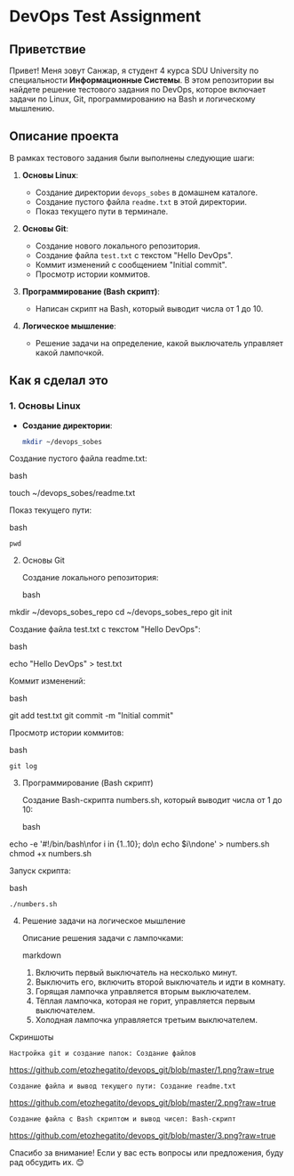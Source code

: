 # DevOps Test Assignment

## Приветствие

Привет! Меня зовут Санжар, я студент 4 курса SDU University по специальности **Информационные Системы**. В этом репозитории вы найдете решение тестового задания по DevOps, которое включает задачи по Linux, Git, программированию на Bash и логическому мышлению.

## Описание проекта

В рамках тестового задания были выполнены следующие шаги:

1. **Основы Linux**:
   - Создание директории `devops_sobes` в домашнем каталоге.
   - Создание пустого файла `readme.txt` в этой директории.
   - Показ текущего пути в терминале.

2. **Основы Git**:
   - Создание нового локального репозитория.
   - Создание файла `test.txt` с текстом "Hello DevOps".
   - Коммит изменений с сообщением "Initial commit".
   - Просмотр истории коммитов.

3. **Программирование (Bash скрипт)**:
   - Написан скрипт на Bash, который выводит числа от 1 до 10.

4. **Логическое мышление**:
   - Решение задачи на определение, какой выключатель управляет какой лампочкой.

## Как я сделал это

### 1. Основы Linux

- **Создание директории**:
  ```bash
  mkdir ~/devops_sobes

Создание пустого файла readme.txt:

bash

touch ~/devops_sobes/readme.txt

Показ текущего пути:

bash

    pwd

2. Основы Git

    Создание локального репозитория:

    bash

mkdir ~/devops_sobes_repo
cd ~/devops_sobes_repo
git init

Создание файла test.txt с текстом "Hello DevOps":

bash

echo "Hello DevOps" > test.txt

Коммит изменений:

bash

git add test.txt
git commit -m "Initial commit"

Просмотр истории коммитов:

bash

    git log

3. Программирование (Bash скрипт)

    Создание Bash-скрипта numbers.sh, который выводит числа от 1 до 10:

    bash

echo -e '#!/bin/bash\nfor i in {1..10}; do\n    echo $i\ndone' > numbers.sh
chmod +x numbers.sh

Запуск скрипта:

bash

    ./numbers.sh

4. Решение задачи на логическое мышление

    Описание решения задачи с лампочками:

    markdown

    1. Включить первый выключатель на несколько минут.
    2. Выключить его, включить второй выключатель и идти в комнату.
    3. Горящая лампочка управляется вторым выключателем.
    4. Тёплая лампочка, которая не горит, управляется первым выключателем.
    5. Холодная лампочка управляется третьим выключателем.

Скриншоты

    Настройка git и создание папок: Создание файлов
https://github.com/etozhegatito/devops_git/blob/master/1.png?raw=true

    Создание файла и вывод текущего пути: Создание readme.txt
https://github.com/etozhegatito/devops_git/blob/master/2.png?raw=true

    Создание файла с Bash скриптом и вывод чисел: Bash-скрипт
https://github.com/etozhegatito/devops_git/blob/master/3.png?raw=true

Спасибо за внимание! Если у вас есть вопросы или предложения, буду рад обсудить их. 😊




